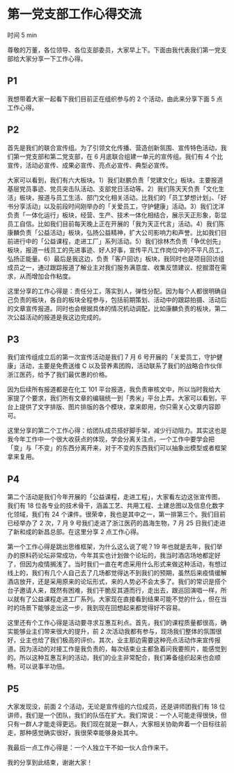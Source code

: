# 第一党支部工作心得交流

时间 5 min

尊敬的万董，各位领导、各位支部委员，大家早上下。下面由我代表我们第一党支部给大家分享一下工作心得。

## P1 

我想带着大家一起看下我们目前正在组织参与的 2 个活动，由此来分享下面 5 点工作心得。

## P2

首先是我们的联合宣传组。为了引领文化传播、营造创新氛围、宣传特色活动，我们第一党支部和第二党支部，在 6 月底联合组建一单元的宣传组。我们有 4 个比宣传，活动必宣传、成果必宣传、亮点必宣传、典型必宣传。

大家可以看到，我们有六大板块。1）我们赵鹏负责「党建文化」板块。主要报道基层党员事迹、党员突击队活动、支部党日活动等。2）我们陈天天负责「文化生活」板块，报道与员工生活、部门文化相关活动。比我们的「员工梦想计划」、「好书分享活动」以及前段时间刚举办的「关爱员工，守护健康」活动。3）我们沈洋负责「一体化运行」板块，经营、生产、技术一体化相结合，展示天正形象，彰显员工自信。比如我们目前每天晚上正在开展的「我为天正代言」活动。4）我们陈康麟负责「公益活动」板块，弘扬公益精神，扩大公司影响力和声誉。比如我们目前进行中的「公益课程，走进工厂」系列活动。5）我们徐林杰负责「争优创先」板块，报道一线员工的先进事迹、好人好事，宣传平凡工作岗位中的不平凡员工，弘扬正能量。6）最后是我这边，负责「客户回访」板块，我同时也是项目回访组成员之一，通过跟踪报道了解业主对我们服务满意度、收集反馈建议、挖掘潜在需求，从而增加合作粘度。

这里分享的工作心得是：责任分工，落实到人，弹性分配。因为每个人都很明确自己负责的板块，各自的板块全程参与，包括前期策划、活动中的跟踪拍摄、活动后的文章宣传报道。同时也会根据具体的情况机动调配，比如康麟负责的板块，第二次公益活动的报道是我这边完成的。

## P3

我们宣传组成立后的第一次宣传活动是我们 7 月 6 号开展的「关爱员工，守护健康」活动，主要是免费送维 C 以及营养素团购，活动联系了我们的战略合作伙伴浙江医药，给予了我们最优惠的价格。

因为后续所有报道都是在化工 101 平台报道，我负责审核文中，所以当时我给大家提了个要求，我们所有文章的编辑统一到「秀米」平台上弄。大家可以看到，平台上提供了文字排版、图片排版的各个模块，拿来即用，你只需关心文章内容即可。

这里分享的第二个工作心得：给团队成员搭好脚手架，减少行动阻力。其实这也是我今年工作中一个很大收获点的体现，学会分离关注点，一个工作中要学会把「变」与「不变」的东西分离开来，对于不变的东西我们可以抽象出模型或者框架拿来复用。

## P4

第二个活动是我们今年开展的「公益课程，走进工程」，大家看左边这张宣传图，我们有 18 位各专业的技术骨干，涵盖工艺、共用工程、土建总图以及信息化数字化领域，我们有 24 个课件。很荣幸，我也是其中之一，第一排第三个。我们目前已经举办了 2 次，7 月 9 号我们走进了浙江医药的昌海生物，7 月 25 日我们走进了新和成的新昌总部。在这里分享 2 点工作心得。

第一个工作心得是跳出思维框架，为什么这么说了呢？19 年也就是去年，我们举办的原料药论坛非常成功，今年其实也计划做个论坛的，我当时酒店场地都定好了，但因为疫情搁浅了。当时我们一直在考虑采用什么形式来做这种活动，有想过线上的，我们有几个人自己去了几场都觉得达不到我们的预期，虽然后来疫情缓解酒店放开，还是采用原来的论坛形式，来的人势必不会太多了。我们的常识是搭个台子邀请人来，既然有困难，我们干脆反其道而行，走出去，跟巡回演唱一样，所以就有了公益课程走进工厂系列。大家现在直接看到结果可能不觉的什么，但在当时的场景下能够走出这一步，我到现在回想起来都觉得好不容易。

这里还有个工作心得是活动要寻求互惠互利点。首先，我们的课程质量都很高，确实能够业主们带来很大的提升，前 2 次活动我都有参与，现场我们整体的氛围很好，业主也给了我们极高的评价。其次，业主那边需要这种亮点活动作来宣传报道。因为活动的对接工作是我负责的，每次结束业主都急着问我要照片，能感觉到的。所以这种互惠互利的活动，我们的业主非常配合，我们筹备组织起来也会顺畅，可以说事半功倍。

## P5

大家发现没，前面 2 个活动，无论是宣传组的六位成员，还是讲师团我们有 18 位讲师，我们是一个团队，我们的队伍在扩大。我们常说：一个人可能走得很快，但只有一群人才能走得更远。我们现在就是一群人，大家相关协助奔着一个目标往前走，那种感觉确实很好，我很荣幸能够身处其中。

我最后一点工作心得是：一个人独立干不如一伙人合作来干。

我的分享到此结束，谢谢大家！